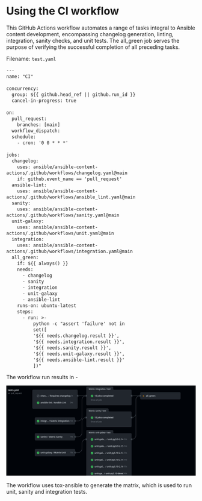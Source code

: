 # Using the CI workflow

This GitHub Actions workflow automates a range of tasks integral to Ansible content development, encompassing changelog generation, linting, integration, sanity checks, and unit tests. The all_green job serves the purpose of verifying the successful completion of all preceding tasks.

Filename: `test.yaml`

```
---
name: "CI"

concurrency:
  group: ${{ github.head_ref || github.run_id }}
  cancel-in-progress: true

on:
  pull_request:
    branches: [main]
  workflow_dispatch:
  schedule:
    - cron: '0 0 * * *'

jobs:
  changelog:
    uses: ansible/ansible-content-actions/.github/workflows/changelog.yaml@main
    if: github.event_name == 'pull_request'
  ansible-lint:
    uses: ansible/ansible-content-actions/.github/workflows/ansible_lint.yaml@main
  sanity:
    uses: ansible/ansible-content-actions/.github/workflows/sanity.yaml@main
  unit-galaxy:
    uses: ansible/ansible-content-actions/.github/workflows/unit.yaml@main
  integration:
    uses: ansible/ansible-content-actions/.github/workflows/integration.yaml@main
  all_green:
    if: ${{ always() }}
    needs:
      - changelog
      - sanity
      - integration
      - unit-galaxy
      - ansible-lint
    runs-on: ubuntu-latest
    steps:
      - run: >-
          python -c "assert 'failure' not in
          set([
          '${{ needs.changelog.result }}',
          '${{ needs.integration.result }}',
          '${{ needs.sanity.result }}',
          '${{ needs.unit-galaxy.result }}',
          '${{ needs.ansible-lint.result }}'
          ])"
```

The workflow run results in -

![Alt text](./images/ci.png?raw=true "CI Run")

The workflow uses tox-ansible to generate the matrix, which is used to run unit, sanity and integration tests.
